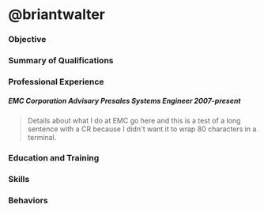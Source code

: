 # @briantwalter

### Objective

### Summary of Qualifications

### Professional Experience
##### EMC Corporation Advisory Presales Systems Engineer 2007-present
> Details about what I do at EMC go here and this is a test of a long sentence
with a CR because I didn't want it to wrap 80 characters in a terminal.


### Education and Training

### Skills

### Behaviors
